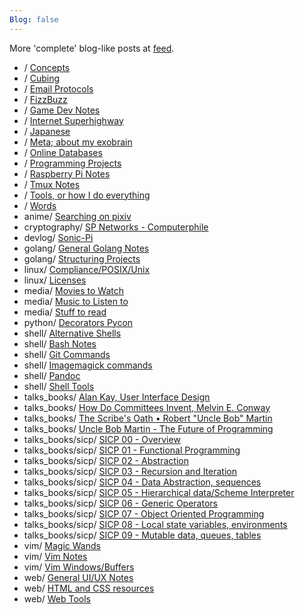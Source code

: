```yaml
---
Blog: false
---
```


More 'complete' blog-like posts at [feed](/feed).

* / [Concepts](/concepts/)
* / [Cubing](/cubing/)
* / [Email Protocols](/email/)
* / [FizzBuzz](/fizzbuzz/)
* / [Game Dev Notes](/gamedev/)
* / [Internet Superhighway](/superhighway/)
* / [Japanese](/japanese/)
* / [Meta; about my exobrain](/meta/)
* / [Online Databases](/online_databases/)
* / [Programming Projects](/projects/)
* / [Raspberry Pi Notes](/raspi/)
* / [Tmux Notes](/tmux/)
* / [Tools, or how I do everything](/tools/)
* / [Words](/words/)
* anime/ [Searching on pixiv](/anime/pixiv/)
* cryptography/ [SP Networks - Computerphile](/cryptography/sp_networks/)
* devlog/ [Sonic-Pi](/devlog/sonic_pi/)
* golang/ [General Golang Notes](/golang/general/)
* golang/ [Structuring Projects](/golang/package_structure/)
* linux/ [Compliance/POSIX/Unix](/linux/compliance_posix/)
* linux/ [Licenses](/linux/licenses/)
* media/ [Movies to Watch](/media/to_watch/)
* media/ [Music to Listen to](/media/to_listen_to/)
* media/ [Stuff to read](/media/to_read/)
* python/ [Decorators Pycon](/python/decorators/)
* shell/ [Alternative Shells](/shell/alternative_shells/)
* shell/ [Bash Notes](/shell/bash_notes/)
* shell/ [Git Commands](/shell/git/)
* shell/ [Imagemagick commands](/shell/imagemagick/)
* shell/ [Pandoc](/shell/pandoc/)
* shell/ [Shell Tools](/shell/tools/)
* talks_books/ [Alan Kay, User Interface Design](/talks_books/alan_kay_user_interface/)
* talks_books/ [How Do Committees Invent, Melvin E. Conway](/talks_books/how_do_committees_invent/)
* talks_books/ [The Scribe's Oath • Robert "Uncle Bob" Martin](/talks_books/programmers_oath/)
* talks_books/ [Uncle Bob Martin - The Future of Programming](/talks_books/future_of_programming/)
* talks_books/sicp/ [SICP 00 - Overview](/talks_books/sicp/00/)
* talks_books/sicp/ [SICP 01 - Functional Programming](/talks_books/sicp/01/)
* talks_books/sicp/ [SICP 02 - Abstraction](/talks_books/sicp/02/)
* talks_books/sicp/ [SICP 03 - Recursion and Iteration](/talks_books/sicp/03/)
* talks_books/sicp/ [SICP 04 - Data Abstraction, sequences](/talks_books/sicp/04/)
* talks_books/sicp/ [SICP 05 - Hierarchical data/Scheme Interpreter](/talks_books/sicp/05/)
* talks_books/sicp/ [SICP 06 - Generic Operators](/talks_books/sicp/06/)
* talks_books/sicp/ [SICP 07 - Object Oriented Programming](/talks_books/sicp/07/)
* talks_books/sicp/ [SICP 08 - Local state variables, environments](/talks_books/sicp/08/)
* talks_books/sicp/ [SICP 09 - Mutable data, queues, tables](/talks_books/sicp/09/)
* vim/ [Magic Wands](/vim/magic_wands/)
* vim/ [Vim Notes](/vim/general_notes/)
* vim/ [Vim Windows/Buffers](/vim/windows/)
* web/ [General UI/UX Notes](/web/ui_ux/)
* web/ [HTML and CSS resources](/web/html_resources/)
* web/ [Web Tools](/web/tools/)

